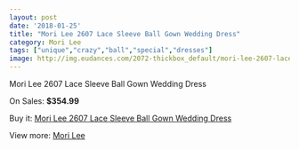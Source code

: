 ```yaml
---
layout: post
date: '2018-01-25'
title: "Mori Lee 2607 Lace Sleeve Ball Gown Wedding Dress"
category: Mori Lee
tags: ["unique","crazy","ball","special","dresses"]
image: http://img.eudances.com/2072-thickbox_default/mori-lee-2607-lace-sleeve-ball-gown-wedding-dress.jpg
---
```

Mori Lee 2607 Lace Sleeve Ball Gown Wedding Dress

On Sales: **$354.99**
<a href="https://www.eudances.com/en/mori-lee/701-mori-lee-2607-lace-sleeve-ball-gown-wedding-dress.html"><amp-img layout="responsive" width="600" height="600" src="//img.eudances.com/2072-thickbox_default/mori-lee-2607-lace-sleeve-ball-gown-wedding-dress.jpg" alt="Mori Lee 2607 Lace Sleeve Ball Gown Wedding Dress 0" /></a>
<a href="https://www.eudances.com/en/mori-lee/701-mori-lee-2607-lace-sleeve-ball-gown-wedding-dress.html"><amp-img layout="responsive" width="600" height="600" src="//img.eudances.com/2074-thickbox_default/mori-lee-2607-lace-sleeve-ball-gown-wedding-dress.jpg" alt="Mori Lee 2607 Lace Sleeve Ball Gown Wedding Dress 1" /></a>
<a href="https://www.eudances.com/en/mori-lee/701-mori-lee-2607-lace-sleeve-ball-gown-wedding-dress.html"><amp-img layout="responsive" width="600" height="600" src="//img.eudances.com/2073-thickbox_default/mori-lee-2607-lace-sleeve-ball-gown-wedding-dress.jpg" alt="Mori Lee 2607 Lace Sleeve Ball Gown Wedding Dress 2" /></a>

Buy it: [Mori Lee 2607 Lace Sleeve Ball Gown Wedding Dress](https://www.eudances.com/en/mori-lee/701-mori-lee-2607-lace-sleeve-ball-gown-wedding-dress.html "Mori Lee 2607 Lace Sleeve Ball Gown Wedding Dress")

View more: [Mori Lee](https://www.eudances.com/en/9-mori-lee "Mori Lee")
